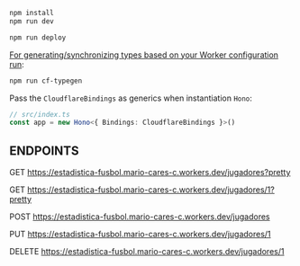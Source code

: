 ```txt
npm install
npm run dev
```

```txt
npm run deploy
```

[For generating/synchronizing types based on your Worker configuration run](https://developers.cloudflare.com/workers/wrangler/commands/#types):

```txt
npm run cf-typegen
```

Pass the `CloudflareBindings` as generics when instantiation `Hono`:

```ts
// src/index.ts
const app = new Hono<{ Bindings: CloudflareBindings }>()
```
## ENDPOINTS
GET https://estadistica-fusbol.mario-cares-c.workers.dev/jugadores?pretty

GET https://estadistica-fusbol.mario-cares-c.workers.dev/jugadores/1?pretty

POST https://estadistica-fusbol.mario-cares-c.workers.dev/jugadores

PUT https://estadistica-fusbol.mario-cares-c.workers.dev/jugadores/1

DELETE https://estadistica-fusbol.mario-cares-c.workers.dev/jugadores/1

